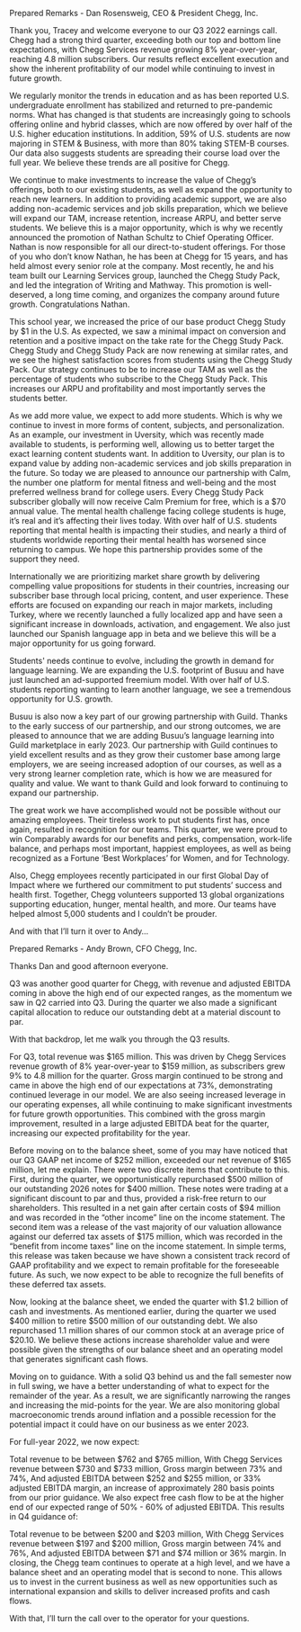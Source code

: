 Prepared Remarks - Dan Rosensweig, CEO & President Chegg, Inc.

Thank you, Tracey and welcome everyone to our Q3 2022 earnings call. Chegg had a strong third quarter, exceeding both our top and bottom line expectations, with Chegg Services revenue growing 8% year-over-year, reaching 4.8 million subscribers. Our results reflect excellent execution and show the inherent profitability of our model while continuing to invest in future growth.

We regularly monitor the trends in education and as has been reported U.S. undergraduate enrollment has stabilized and returned to pre-pandemic norms. What has changed is that students are increasingly going to schools offering online and hybrid classes, which are now offered by over half of the U.S. higher education institutions. In addition, 59% of U.S. students are now majoring in STEM & Business, with more than 80% taking STEM-B courses. Our data also suggests students are spreading their course load over the full year. We believe these trends are all positive for Chegg.

We continue to make investments to increase the value of Chegg’s offerings, both to our existing students, as well as expand the opportunity to reach new learners. In addition to providing academic support, we are also adding non-academic services and job skills preparation, which we believe will expand our TAM, increase retention, increase ARPU, and better serve students. We believe this is a major opportunity, which is why we recently announced the promotion of Nathan Schultz to Chief Operating Officer. Nathan is now responsible for all our direct-to-student offerings. For those of you who don’t know Nathan, he has been at Chegg for 15 years, and has held almost every senior role at the company. Most recently, he and his team built our Learning Services group, launched the Chegg Study Pack, and led the integration of Writing and Mathway. This promotion is well-deserved, a long time coming, and organizes the company around future growth. Congratulations Nathan.

This school year, we increased the price of our base product Chegg Study by $1 in the U.S. As expected, we saw a minimal impact on conversion and retention and a positive impact on the take rate for the Chegg Study Pack. Chegg Study and Chegg Study Pack are now renewing at similar rates, and we see the highest satisfaction scores from students using the Chegg Study Pack. Our strategy continues to be to increase our TAM as well as the percentage of students who subscribe to the Chegg Study Pack. This increases our ARPU and profitability and most importantly serves the students better.

As we add more value, we expect to add more students. Which is why we continue to invest in more forms of content, subjects, and personalization. As an example, our investment in Uversity, which was recently made available to students, is performing well, allowing us to better target the exact learning content students want. In addition to Uversity, our plan is to expand value by adding non-academic services and job skills preparation in the future. So today we are pleased to announce our partnership with Calm, the number one platform for mental fitness and well-being and the most preferred wellness brand for college users. Every Chegg Study Pack subscriber globally will now receive Calm Premium for free, which is a $70 annual value. The mental health challenge facing college students is huge, it’s real and it’s affecting their lives today. With over half of U.S. students reporting that mental health is impacting their studies, and nearly a third of students worldwide reporting their mental health has worsened since returning to campus. We hope this partnership provides some of the support they need.

Internationally we are prioritizing market share growth by delivering compelling value propositions for students in their countries, increasing our subscriber base through local pricing, content, and user experience. These efforts are focused on expanding our reach in major markets, including Turkey, where we recently launched a fully localized app and have seen a significant increase in downloads, activation, and engagement. We also just launched our Spanish language app in beta and we believe this will be a major opportunity for us going forward.

Students' needs continue to evolve, including the growth in demand for language learning. We are expanding the U.S. footprint of Busuu and have just launched an ad-supported freemium model. With over half of U.S. students reporting wanting to learn another language, we see a tremendous opportunity for U.S. growth.

Busuu is also now a key part of our growing partnership with Guild. Thanks to the early success of our partnership, and our strong outcomes, we are pleased to announce that we are adding Busuu’s language learning into Guild marketplace in early 2023. Our partnership with Guild continues to yield excellent results and as they grow their customer base among large employers, we are seeing increased adoption of our courses, as well as a very strong learner completion rate, which is how we are measured for quality and value. We want to thank Guild and look forward to continuing to expand our partnership.

The great work we have accomplished would not be possible without our amazing employees. Their tireless work to put students first has, once again, resulted in recognition for our teams. This quarter, we were proud to win Comparably awards for our benefits and perks, compensation, work-life balance, and perhaps most important, happiest employees, as well as being recognized as a Fortune ‘Best Workplaces’ for Women, and for Technology.

Also, Chegg employees recently participated in our first Global Day of Impact where we furthered our commitment to put students’ success and health first. Together, Chegg volunteers supported 13 global organizations supporting education, hunger, mental health, and more. Our teams have helped almost 5,000 students and I couldn’t be prouder.

And with that I’ll turn it over to Andy…

Prepared Remarks - Andy Brown, CFO Chegg, Inc.

Thanks Dan and good afternoon everyone.

Q3 was another good quarter for Chegg, with revenue and adjusted EBITDA coming in above the high end of our expected ranges, as the momentum we saw in Q2 carried into Q3. During the quarter we also made a significant capital allocation to reduce our outstanding debt at a material discount to par.

With that backdrop, let me walk you through the Q3 results.

For Q3, total revenue was $165 million. This was driven by Chegg Services revenue growth of 8% year-over-year to $159 million, as subscribers grew 9% to 4.8 million for the quarter. Gross margin continued to be strong and came in above the high end of our expectations at 73%, demonstrating continued leverage in our model. We are also seeing increased leverage in our operating expenses, all while continuing to make significant investments for future growth opportunities. This combined with the gross margin improvement, resulted in a large adjusted EBITDA beat for the quarter, increasing our expected profitability for the year.

Before moving on to the balance sheet, some of you may have noticed that our Q3 GAAP net income of $252 million, exceeded our net revenue of $165 million, let me explain. There were two discrete items that contribute to this. First, during the quarter, we opportunistically repurchased $500 million of our outstanding 2026 notes for $400 million. These notes were trading at a significant discount to par and thus, provided a risk-free return to our shareholders. This resulted in a net gain after certain costs of $94 million and was recorded in the “other income” line on the income statement. The second item was a release of the vast majority of our valuation allowance against our deferred tax assets of $175 million, which was recorded in the “benefit from income taxes” line on the income statement. In simple terms, this release was taken because we have shown a consistent track record of GAAP profitability and we expect to remain profitable for the foreseeable future. As such, we now expect to be able to recognize the full benefits of these deferred tax assets.

Now, looking at the balance sheet, we ended the quarter with $1.2 billion of cash and investments. As mentioned earlier, during the quarter we used $400 million to retire $500 million of our outstanding debt. We also repurchased 1.1 million shares of our common stock at an average price of $20.10. We believe these actions increase shareholder value and were possible given the strengths of our balance sheet and an operating model that generates significant cash flows.

Moving on to guidance. With a solid Q3 behind us and the fall semester now in full swing, we have a better understanding of what to expect for the remainder of the year. As a result, we are significantly narrowing the ranges and increasing the mid-points for the year. We are also monitoring global macroeconomic trends around inflation and a possible recession for the potential impact it could have on our business as we enter 2023.

For full-year 2022, we now expect:

Total revenue to be between $762 and $765 million,
With Chegg Services revenue between $730 and $733 million,
Gross margin between 73% and 74%,
And adjusted EBITDA between $252 and $255 million, or 33% adjusted EBITDA margin, an increase of approximately 280 basis points from our prior guidance. We also expect free cash flow to be at the higher end of our expected range of 50% - 60% of adjusted EBITDA.
This results in Q4 guidance of:

Total revenue to be between $200 and $203 million,
With Chegg Services revenue between $197 and $200 million,
Gross margin between 74% and 76%,
And adjusted EBITDA between $71 and $74 million or 36% margin.
In closing, the Chegg team continues to operate at a high level, and we have a balance sheet and an operating model that is second to none. This allows us to invest in the current business as well as new opportunities such as international expansion and skills to deliver increased profits and cash flows.

With that, I’ll turn the call over to the operator for your questions.
